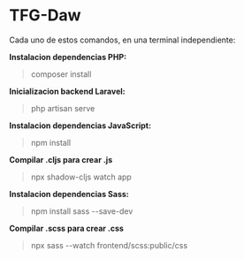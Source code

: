 # TFG-Daw

Cada uno de estos comandos, en una terminal independiente:

**Instalacion dependencias PHP:**
> composer install

**Inicializacion backend Laravel:**
> php artisan serve

**Instalacion dependencias JavaScript:**
> npm install

**Compilar .cljs para crear .js**
> npx shadow-cljs watch app

**Instalacion dependencias Sass:**
> npm install sass --save-dev

**Compilar .scss para crear .css**
> npx sass --watch frontend/scss:public/css